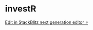 # investR

[Edit in StackBlitz next generation editor ⚡️](https://stackblitz.com/~/github.com/SquizAI/investR)